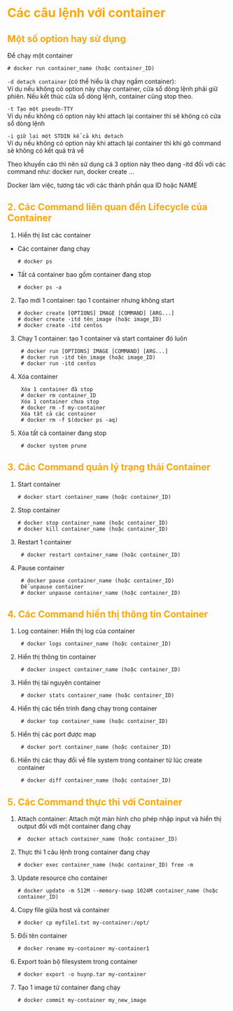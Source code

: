 <h1 style="color:orange">Các câu lệnh với container</h1>
<h2 style="color:orange">Một số option hay sử dụng</h2>
Để chạy một container

    # docker run container_name (hoặc container_ID)

`-d detach container` (có thể hiểu là chạy ngầm container):<br>
Ví dụ nếu không có option này chạy container, cửa sổ dòng lệnh phải giữ phiên. Nếu kết thúc cửa sổ dòng lệnh, container cũng stop theo.

`-t Tạo một pseudo-TTY`<br>
Ví dụ nếu không có option này khi attach lại container thì sẽ không có cửa sổ dòng lệnh

`-i giữ lại một STDIN kể cả khi detach`<br>
Ví dụ nếu không có option này khi attach lại container thì khi gõ command sẽ không có kết quả trả về

Theo khuyến cáo thì nên sử dụng cả 3 option này theo dạng -itd đối với các command như: docker run, docker create …

Docker làm việc, tương tác với các thành phần qua ID hoặc NAME
<h2 style="color:orange">2. Các Command liên quan đến Lifecycle của Container</h2>

1. Hiển thị list các container
- Các container đang chạy

      # docker ps
- Tất cả container bao gồm container đang stop

      # docker ps -a
2. Tạo mới 1 container: tạo 1 container nhưng không start

       # docker create [OPTIONS] IMAGE [COMMAND] [ARG...]
       # docker create -itd tên_image (hoặc image_ID)
       # docker create -itd centos
3. Chạy 1 container: tạo 1 container và start container đó luôn

        # docker run [OPTIONS] IMAGE [COMMAND] [ARG...]
        # docker run -itd tên_image (hoặc image_ID)
        # docker run -itd centos
4. Xóa container

        Xóa 1 container đã stop
        # docker rm container_ID
        Xóa 1 container chưa stop
        # docker rm -f my-container
        Xóa tất cả các container
        # docker rm -f $(docker ps -aq)
5. Xóa tất cả container đang stop

        # docker system prune
<h2 style="color:orange">3. Các Command quản lý trạng thái Container</h2>

1. Start container

       # docker start container_name (hoặc container_ID)
2. Stop container

       # docker stop container_name (hoặc container_ID)
       # docker kill container_name (hoặc container_ID)
3. Restart 1 container

        # docker restart container_name (hoặc container_ID)
4. Pause container 

        # docker pause container_name (hoặc container_ID)
        Để unpause container
        # docker unpause container_name (hoặc container_ID)
<h2 style="color:orange">4. Các Command hiển thị thông tin Container</h2>

1. Log container: Hiển thị log của container

        # docker logs container_name (hoặc container_ID)
2. Hiển thị thông tin container

        # docker inspect container_name (hoặc container_ID)
3. Hiển thị tài nguyên container

        # docker stats container_name (hoặc container_ID)
4. Hiển thị các tiến trình đang chạy trong container

        # docker top container_name (hoặc container_ID)
5. Hiển thị các port được map

        # docker port container_name (hoặc container_ID)
6. Hiển thị các thay đổi về file system trong container từ lúc create container

        # docker diff container_name (hoặc container_ID)
<h2 style="color:orange">5. Các Command thực thi với Container</h2>

1. Attach container: Attach một màn hình cho phép nhập input và hiển thị output đối với một container đang chạy

       #  docker attach container_name (hoặc container_ID)
2. Thực thi 1 câu lệnh trong container đang chạy

       # docker exec container_name (hoặc container_ID) free -m
3. Update resource cho container

       # docker update -m 512M --memory-swap 1024M container_name (hoặc container_ID)
4. Copy file giữa host và container

       # docker cp myfile1.txt my-container:/opt/
5. Đổi tên container

       # docker rename my-container my-container1
6. Export toàn bộ filesystem trong container

       # docker export -o huynp.tar my-container
7. Tạo 1 image từ container đang chạy

       # docker commit my-container my_new_image
